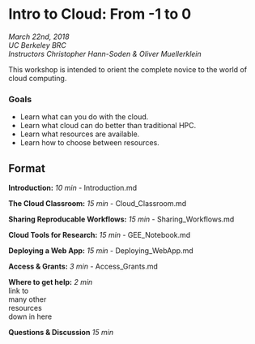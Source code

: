 # Intro to Cloud: From -1 to 0
*March 22nd, 2018*  
*UC Berkeley BRC*  
*Instructors Christopher Hann-Soden & Oliver Muellerklein*

This workshop is intended to orient the complete novice to the world of cloud computing. 

### Goals
- Learn what can you do with the cloud.
- Learn what cloud can do better than traditional HPC.
- Learn what resources are available.
- Learn how to choose between resources.

## Format

**Introduction:** *10 min* -  Introduction.md

**The Cloud Classroom:** *15 min* - Cloud_Classroom.md

**Sharing Reproducable Workflows:** *15 min* - Sharing_Workflows.md

**Cloud Tools for Research:** *15 min* - GEE_Notebook.md

**Deploying a Web App:** *15 min* - Deploying_WebApp.md

**Access & Grants:** *3 min* - Access_Grants.md

**Where to get help:** *2 min*  
link to  
many other  
resources  
down in here

**Questions & Discussion** *15 min*
